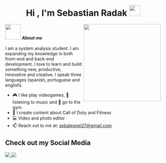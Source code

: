 <h1 align="center">Hi , I'm Sebastian Radak <img src="https://media.giphy.com/media/hvRJCLFzcasrR4ia7z/giphy.gif" width="35"></h1>


</p>

	
 <picture><img src = "https://github.com/7oSkaaa/7oSkaaa/blob/main/Images/about_me.gif?raw=true" width = 50px></picture> ***About me***
<picture> <img align="right" src="https://github.com/7oSkaaa/7oSkaaa/blob/main/Images/Right_Side.gif?raw=true" width = 250px></picture>
<br><br>
I am a system analysis student. I am expanding my knowledge in both front-end and back-end development. I love to learn and build something new, productive, innovative and creative. I speak three languages (spanish, portuguese and english).
- 🎮 I like play videogames, 🎵 listening to music and 💪 go to the gym.
- 🎥 I create content about Call of Duty and Fitness
- 💻 Video and photo editor
- 📫 Reach out to me at: sebaleonel27@gmail.com

## Check out my Social Media

<a href= "https://www.instagram.com/sebaradak/">
    <img src="https://img.shields.io/badge/Instagram-%23E4405F.svg?style=for-the-badge&logo=Instagram&logoColor=white">
</a>
<a href="https://x.com/sebaradak">
  <img src="https://img.shields.io/badge/X-%23000000.svg?style=for-the-badge&logo=X&logoColor=white">


    

